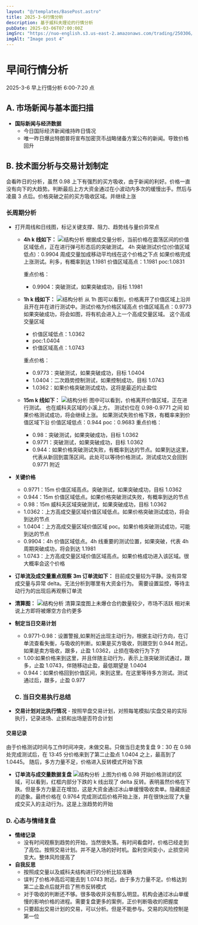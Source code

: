 ```yaml
---
layout: "@/templates/BasePost.astro"
title: 2025-3-6行情分析
description: 基于威科夫理论的行情分析
pubDate: 2025-03-06T07:00:00Z
imgSrc: "https://nuo-english.s3.us-east-2.amazonaws.com/trading/250306/tradingview15m.jpg"
imgAlt: "Image post 4"
---
```


# 早间行情分析

2025-3-6 早上行情分析 6:00-7:20 点

## A. 市场新闻与基本面扫描

- **国际新闻与经济数据**
  - 今日国际经济新闻维持昨日情况
  - 唯一昨日爆出特朗普将宣布加密货币战略储备方案公布的新闻。导致价格回升

## B. 技术面分析与交易计划制定

会看昨日的分析，虽然 0.98 上下有强烈的买方吸收，由于新闻的利好。价格一直没有向下的大趋势。判断最后上方大资金通过在小波动内多次的缓慢出手。然后与凌晨 3 点后。价格突破之前的买方吸收区域。并继续上涨

### 长周期分析

- 打开周线和日线图，标记关键支撑、阻力、趋势线与量价异常点

  - **4h k 线如下：**
    ![结构分析](https://nuo-english.s3.us-east-2.amazonaws.com/trading/250306/tradingview4h.jpg)
    根据成交量分析，当前价格在震荡区间的价值区域低点，正在进行弹弓形态后的突破测试。
    4h 突破测试价位(价值区域低点)：0.9904
    周成交量加成移动平均线在这个价格之下点
    如果价格完成上涨测试。利多，有概率到达 1.1981
    价值区域高点：1.1981
    poc:1.0831

    重点价格：

    - 0.9904：突破测试，如果突破成功，目标 1.1981

  - **1h k 线如下：**
    ![结构分析](https://nuo-english.s3.us-east-2.amazonaws.com/trading/250306/tradingview1h.jpg)
    从 1h 图可以看到，价格离开了价值区域上沿并且开在并在进行测试中。测试价格为价格区域高点
    价值区域高点：0.9773
    如果突破成功，将会如图，将有机会进入上一个高成交量区域。
    这个高成交量区域

    - 价值区域低点：1.0362
    - poc:1.0404
    - 价值区域高点：1.0743

    重点价格：

    - 0.9773：突破测试，如果突破成功，目标 1.0404
    - 1.0404：二次趋势控制测试，如果控制成功，目标 1.0743
    - 1.0362：如果价格突破测试成功，这将是最近的止盈位

  - **15m k 线如下：**
    ![结构分析](https://nuo-english.s3.us-east-2.amazonaws.com/trading/250306/tradingview15m.jpg)
    图中可以看到，价格离开价值区域，正在进行测试。
    也在威科夫区域的小溪上方。
    测试价位在 0.98-0.9771 之间
    如果价格测试成功，将会继续上涨。
    如果测试失败价格下跌，有概率来到价值区域下沿
    价值区域低点：0.944
    poc：0.9683
    重点价格：
    - 0.98：突破测试，如果突破成功，目标 1.0362
    - 0.9771：突破测试，如果突破成功，目标 1.0362
    - 0.944：如果价格突破测试失败，有概率到达的节点。如果到达这里，代表从新回到震荡区间。此处可以等待价格测试，测试成功又会回到 0.9771 附近

- **关键价格**

  - 0.9771：15m 价值区域高点。突破测试，如果突破成功，目标 1.0362
  - 0.944：15m 价值区域低点。如果价格突破测试失败，有概率到达的节点
  - 0.98：15m 威科夫区域突破测试，如果突破成功，目标 1.0362
  - 1.0362：上方高成交量区域价值区域低点。如果价格突破测试成功，将会到达的节点
  - 1.0404：上方高成交量区域价值区域 poc。如果价格突破测试成功，可能到达的节点
  - 0.9904：4h 价值区域低点。4h 线重要的测试位置，如果突破，代表 4h 周期突破成功，将会到达 1.1981
  - 1.0743：上方高成交量区域价值区域高点。如果价格成功进入该区域。很大概率会这个价格

- **订单流及成交量重点观察**
  **3m 订单流如下：**
  目前成交量较为平静。没有异常成交量与异常 delta。无法分析到哪里有大资金行为。
  需要设置监控，等待主动行为的出现后再观察订单流

- **清算图：**
  ![结构分析](https://nuo-english.s3.us-east-2.amazonaws.com/trading/250306/hyblock.jpg)
  清算深度图上未爆仓合约数量较少，市场不活跃
  相对来说上方即将被爆空方合约更多

- **制定当日交易计划**

  - 0.9771-0.98：设置警报,如果附近出现主动行为，根据主动行方向，在订单流查看失衡，与吸收的判断。如果是买方吸收，则跟空到 0.944 附近。如果是卖方吸收，跟多，止盈 1.0362，止损在吸收行为下方
  - 1.00:如果价格来到这里，并且伴随主动行为，表示上涨突破测试通过，跟多，止盈 1.0743，伴随移动止盈，最低期望是 1.0404
  - 0.944：如果价格回到价值区间，来到这里。在这里等待多方测试。测试通过后，跟多，止盈 0.977

  ### C. 当日交易执行总结

- **交易计划对比执行情况** - 按照早盘交易计划，对照每笔模拟/实盘交易的实际执行，记录进场、止损和出场是否符合计划

#### 交易记录

由于价格测试时间与工作时间冲突，未做交易。只做当日走势复盘
9：30 在 0.98 处完成测试后，在 13:45 分价格来到了第二止盈点 1.0404 之上，最高到了 1.0445。
随后，多方力量不足，价格进入反转模式开始下跌

- **订单流与成交量数据复盘**
  ![结构分析](https://nuo-english.s3.us-east-2.amazonaws.com/trading/250306/tradinglite3m-night.jpg)
  上图为价格 0.98 开始价格测试的区域，可以看到，红框内部分下跌的 k 线出现了 delta 反转。表明虽然价格在下跌。但是多方力量正在增加，这是大资金通过冰山单缓慢吸收卖单。隐藏痕迹的迹象。最终价格在 0.9764 完成测试后价格开始上涨，并在很快出现了大量成交买入的主动行为。这是上涨趋势的开始

### D. 心态与情绪复盘

- **情绪记录**
  - 没有时间观察到趋势的开始，当然很失落。有时间看盘时，价格已经走到了高位。按照交易计划。并不是入场的好时机。盈利空间变小，止损空间变大。整体风险提高了
- **自我反思**
  - 按照成交量以及威科夫结构进行的分析比较准确
  - 误判了价格冲高后可能去到 1.0743 附近。由于多方力量不足。价格达到第二止盈点后就开启了熊市反转模式
  - 对于吸收的判断还不够。很多吸收并没有那么明显。机构会通过冰山单缓慢的影响价格的进程。需要复盘更多的案例，正价判断吸收的把握度
  - 只要超出交易计划的交易，可以分析。但是不能参与。交易的风险控制是第一位
